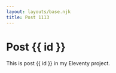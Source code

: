 ```yaml
---
layout: layouts/base.njk
title: Post 1113
---
```


# Post {{ id }}

This is post {{ id }} in my Eleventy project.

